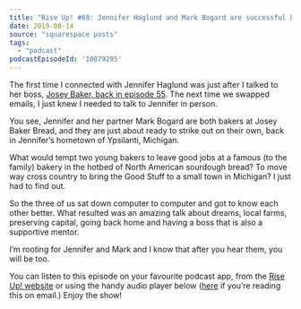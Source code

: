 ```yaml
---
title: "Rise Up! #69: Jennifer Haglund and Mark Bogard are successful bakers in San Francisco.  But they are moving to Michigan to open their own bakery."
date: 2019-08-14
source: "squarespace posts"
tags: 
  - "podcast"
podcastEpisodeId: '10879295'
---
```


The first time I connected with Jennifer Haglund was just after I talked to her boss, [Josey Baker, back in episode 55](https://markdyck.co/blog/rise-up-55-josey-baker). The next time we swapped emails, I just knew I needed to talk to Jennifer in person.

You see, Jennifer and her partner Mark Bogard are both bakers at Josey Baker Bread, and they are just about ready to strike out on their own, back in Jennifer’s hometown of Ypsilanti, Michigan.

What would tempt two young bakers to leave good jobs at a famous (to the family) bakery in the hotbed of North American sourdough bread? To move way cross country to bring the Good Stuff to a small town in Michigan? I just had to find out.

So the three of us sat down computer to computer and got to know each other better. What resulted was an amazing talk about dreams, local farms, preserving capital, going back home and having a boss that is also a supportive mentor.

I’m rooting for Jennifer and Mark and I know that after you hear them, you will be too.

You can listen to this episode on your favourite podcast app, from the [Rise Up! website](http://riseuppod.com/rise-up-69-jennifer-haglund-and-mark-bogard) or using the handy audio player below ([here](/blog/rise-up-69-jennifer-haglund-mark-bogard) if you’re reading this on email.) Enjoy the show!

